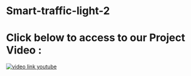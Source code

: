 # Smart-traffic-light-2

# Click below to access to our Project Video : 

[![video link youtube](http://liverpoolfc-fr.wifeo.com/images/c/cap/capture-d-e-cran-2018-04-29-a-16-51-56.jpg)](https://www.youtube.com/watch?v=Fwua8g3W6qo&feature=youtu.be)

